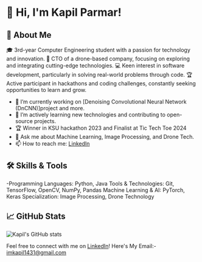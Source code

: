 # 👋 Hi, I'm Kapil Parmar!

## 🚀 About Me
🎓 3rd-year Computer Engineering student with a passion for technology and innovation.
🚁 CTO of a drone-based company, focusing on exploring and integrating cutting-edge technologies.
💻 Keen interest in software development, particularly in solving real-world problems through code.
🏆 Active participant in hackathons and coding challenges, constantly seeking opportunities to learn and grow.

- 🔭 I’m currently working on [Denoising Convolutional Neural Network (DnCNN)]project and more.
- 🌱 I’m actively learning new technologies and contributing to open-source projects.
- 🏆 Winner in KSU hackathon 2023 and Finalist at Tic Tech Toe 2024
- 💬 Ask me about Machine Learning, Image Processing, and Drone Tech.
- 📫 How to reach me: [LinkedIn](https://www.linkedin.com/in/imkapil/)

## 🛠️ Skills & Tools
-Programming Languages: Python, Java
Tools & Technologies: Git, TensorFlow, OpenCV, NumPy, Pandas
Machine Learning & AI: PyTorch, Keras
Specialization: Image Processing, Drone Technology


## 📈 GitHub Stats
![Kapil's GitHub stats](https://github-readme-stats.vercel.app/api?username=your-github-username&show_icons=true&theme=radical)

Feel free to connect with me on [LinkedIn](https://www.linkedin.com/in/imkapil/)!
Here's My Email:- imkapil1431@gmail.com
